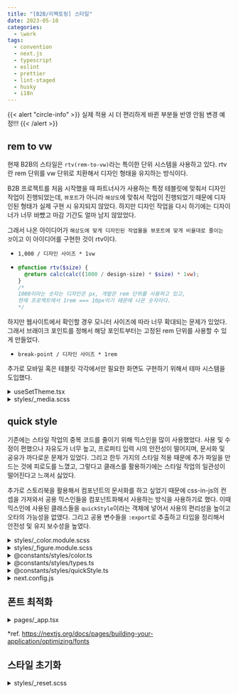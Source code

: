 ```yaml
---
title: "[B2B/리팩토링] 스타일"
date: 2023-05-10
categories:
  - \work
tags:
  - convention
  - next.js
  - typescript
  - eslint
  - prettier
  - lint-staged
  - husky
  - i18n
---
```


{{< alert "circle-info" >}}
실제 적용 시 더 편리하게 바뀐 부분들 반영 안됨 변경 예정!!!
{{< /alert >}}

## rem to vw

현재 B2B의 스타일은 `rtv(rem-to-vw)`라는 특이한 단위 시스템을 사용하고 있다. rtv란 rem 단위를 vw 단위로 치환해서 디자인 형태을 유지하는 방식이다.

B2B 프로젝트를 처음 시작했을 때 파트너사가 사용하는 특정 테블릿에 맞춰서 디자인 작업이 진행되었는데, `뷰포트`가 아니라 `해상도`에 맞춰서 작업이 진행되었기 때문에 디자인된 형태가 실제 구현 시 유지되지 않았다. 하지만 디자인 작업을 다시 하기에는 디자이너가 너무 바빴고 마감 기간도 얼마 남지 않았었다.

그래서 나온 아이디어가 `해상도에 맞게 디자인된 작업물을 뷰포트에 맞게 비율대로 줄이는 것`이고 이 아이디어를 구현한 것이 rtv이다.

- `1,000 / 디자인 사이즈 * 1vw`

- ```scss
  @function rtv($size) {
    @return calc(calc((1000 / design-size) * $size) * 1vw);
  }
  /* 
  1000이라는 숫자는 디자인은 px, 개발은 rem 단위를 사용하고 있고,
  현재 프로젝트에서 1rem === 10px이기 때문에 나온 숫자이다.
  */
  ```

하지만 웹사이트에서 확인할 경우 모니터 사이즈에 따라 너무 확대되는 문제가 있었다. 그래서 브래이크 포인트를 정해서 해당 포인트부터는 고정된 rem 단위를 사용할 수 있게 만들었다.

- `break-point / 디자인 사이즈 * 1rem`

추가로 모바일 혹은 테블릿 각각에서만 필요한 화면도 구현하기 위해서 테마 시스템을 도입했다.

<details>
<summary>useSetTheme.tsx</summary>
<div markdown="1">

```tsx
export type MediaTheme = "mobile" | "tablet" | "mobile-to-tablet";

export const useSetTheme = (theme: MediaTheme) => {
  useEffect(() => {
    const prevTheme =
      document.documentElement.getAttribute("data-theme-media") ?? "";

    document.documentElement.setAttribute("data-theme-media", theme);

    return () => {
      document.documentElement.setAttribute("data-theme-media", prevTheme);
    };
  }, [theme]);
};
```

</div>
</details>

<details>
<summary>styles/_media.scss</summary>
<div markdown="1">

```scss
/* breakpoint */
/* 
design-mobile: 390px;
/design-tablet: 1024px; 
*/
$qs-breakpoint-minimum: 320px;
$qs-breakpoint-tablet: 600px;
$qs-breakpoint-desktop: 1024px;

/* theme */
@mixin qs-theme-mobile {
  --qs-rtv: clamp(0.8205rem, 2.564vw, 1.5384rem);
  /* font-size */
  --qs-fs-1: calc(var(--qs-rtv) * 1.4);
  --qs-fs-2: calc(var(--qs-rtv) * 1.6);
  --qs-fs-3: calc(var(--qs-rtv) * 1.8);
  --qs-fs-4: calc(var(--qs-rtv) * 2);
  --qs-fs-5: calc(var(--qs-rtv) * 2.4);
  /* gap */
  --qs-gap-1: calc(var(--qs-rtv) * 0.5);
  --qs-gap-2: calc(var(--qs-rtv) * 1);
  --qs-gap-3: calc(var(--qs-rtv) * 1.5);
  --qs-gap-4: calc(var(--qs-rtv) * 2);
  --qs-gap-5: calc(var(--qs-rtv) * 3);
  --qs-gap-6: calc(var(--qs-rtv) * 4);
  --qs-gap-inner-padding: var(--qs-gap-4);
  /* border-radius */
  --qs-radius-s: calc(var(--qs-rtv) * 0.6);
  --qs-radius-m: calc(var(--qs-rtv) * 1.2);
  --qs-radius-l: calc(var(--qs-rtv) * 2.4);
  /* border-width */
  --qs-border-s: calc(var(--qs-rtv) * 0.1);
  --qs-border-m: calc(var(--qs-rtv) * 0.2);
  --qs-border-l: calc(var(--qs-rtv) * 0.3);
  /* height */
  --qs-height-header: calc(var(--qs-rtv) * 8);
  --qs-height-navigator: calc(var(--qs-rtv) * 8);
  --qs-height-btn-sub: calc(var(--qs-rtv) * 3.2);
  --qs-height-btn-main: calc(var(--qs-rtv) * 4.8);
}

@mixin qs-theme-tablet {
  --qs-rtv: clamp(0.5859rem, 0.9765vw, 1rem);
  /* font-size */
  --qs-fs-1: calc(var(--qs-rtv) * 1.6);
  --qs-fs-2: calc(var(--qs-rtv) * 2);
  --qs-fs-3: calc(var(--qs-rtv) * 2.4);
  --qs-fs-4: calc(var(--qs-rtv) * 2.6);
  --qs-fs-5: calc(var(--qs-rtv) * 3.2);
  /* gap */
  --qs-gap-1: calc(var(--qs-rtv) * 0.6);
  --qs-gap-2: calc(var(--qs-rtv) * 1.2);
  --qs-gap-3: calc(var(--qs-rtv) * 1.8);
  --qs-gap-4: calc(var(--qs-rtv) * 2.4);
  --qs-gap-5: calc(var(--qs-rtv) * 3.6);
  --qs-gap-6: calc(var(--qs-rtv) * 4.8);
  --qs-gap-inner-padding: var(--qs-gap-6);
  /* border-radius */
  --qs-radius-s: calc(var(--qs-rtv) * 1);
  --qs-radius-m: calc(var(--qs-rtv) * 2);
  --qs-radius-l: calc(var(--qs-rtv) * 2.8);
  /* border-width */
  --qs-border-s: calc(var(--qs-rtv) * 0.15);
  --qs-border-m: calc(var(--qs-rtv) * 0.25);
  --qs-border-l: calc(var(--qs-rtv) * 0.3);
  /* height */
  --qs-height-header: calc(var(--qs-rtv) * 10);
  --qs-height-navigator: calc(var(--qs-rtv) * 10);
  --qs-height-btn-sub: calc(var(--qs-rtv) * 5);
  --qs-height-btn-main: calc(var(--qs-rtv) * 7);
}

html {
  --qs-line-height: 1.26;
}

html[data-theme-media="mobile"] {
  --qs-min: 320px;
  --qs-max: 600px;
  @include qs-theme-mobile;
}

html[data-theme-media="tablet"] {
  --qs-min: 600px;
  --qs-max: 1024px;
  @include qs-theme-tablet;
}

html[data-theme-media="mobile-to-tablet"],
html:not(
    [data-theme-media="mobile"],
    [data-theme-media="tablet"],
    [data-theme-media="mobile-to-tablet"]
  ) {
  --qs-min: 320px;
  --qs-max: 1024px;
  @include qs-theme-tablet;
  @media (max-width: calc($qs-breakpoint-tablet - 1px)) {
    @include qs-theme-mobile;
  }
}

/* responsive */
@mixin qs-responsive-mobile {
  html[data-theme-media="mobile"] {
    @content;
  }

  html[data-theme-media="mobile-to-tablet"],
  html:not(
      [data-theme-media="mobile"],
      [data-theme-media="tablet"],
      [data-theme-media="mobile-to-tablet"]
    ) {
    @media (max-width: calc($qs-breakpoint-tablet - 1px)) {
      @content;
    }
  }
}

/* rem to vw */
@function qs-rtv($size) {
  @return calc($size * var(--qs-rtv));
}
```

</div>
</details>

## quick style

기존에는 스타일 작업의 중복 코드를 줄이기 위해 믹스인을 많이 사용했었다. 사용 및 수정이 편했으나 자유도가 너무 높고, 프로퍼티 입력 시의 안전성이 떨어지며, 문서화 및 공유가 까다로운 문제가 있었다. 그리고 한두 가지의 스타일 적용 때문에 추가 파일을 만드는 것에 피로도를 느꼈고, 그렇다고 클래스를 활용하기에는 스타일 작업의 일관성이 떨어진다고 느껴서 싫었다.

추가로 스토리북을 활용해서 컴포넌트의 문서화를 하고 싶었기 때문에 css-in-js의 컨셉을 가져와서 공용 믹스인들을 컴포넌트화해서 사용하는 방식을 사용하기로 했다. 이때 믹스인에 사용된 클래스들을 `quickStyle`이라는 객체에 넣어서 사용의 편리성을 높이고 오타의 가능성을 없앴다. 그리고 공용 변수들을 `:export`로 추출하고 타입을 정리해서 안전성 및 유지 보수성을 높였다.

<details>
<summary>styles/_color.module.scss</summary>
<div markdown="1">

```scss
/* color 변경 시 아래의 variables, map, export 그리고 color.ts 수정 필요 */
$qs-color-primary-black: #000000;
$qs-color-primary-purple: #6435c7;
$qs-color-primary-purple-dark: #351083;
$qs-color-primary-lavender: #eeedef;
$qs-color-primary-light: #f4eeff;
$qs-color-primary-light-2: #d4c0ff;

$qs-color-secondary-yellow: #ffa500;
$qs-color-secondary-orange: #fd5e02;
$qs-color-secondary-red: #ff0000;
$qs-color-secondary-light: #fbece4;
$qs-color-secondary-light-2: #ffd7c0;

$qs-color-gray-medium: #939393;
$qs-color-gray-light: #cecece;
$qs-color-gray-light-2: #f8f8f8;
$qs-color-gray-light-3: #bdbdbd;
$qs-color-gray-white: #ffffff;

$qs-color-etc-green: #2abd27;
$qs-color-etc-green-light: #e2ffe1;
$qs-color-etc-green-light-2: #a5eea4;
$qs-color-etc-orange: #ff7020;
$qs-color-etc-orange-light: #ffe6d8;
$qs-color-etc-orange-light-2: #ffc5a5;
$qs-color-etc-red: #bb2727;
$qs-color-etc-kakao-container: #f3e926;
$qs-color-etc-kakao-label: #191919;
$qs-color-etc-dawn: #93b0d6;
$qs-color-etc-lemon-yellow: #f5f49b;

$qs-color-card-1: #e3dbca;
$qs-color-card-2: #eae9e7;
$qs-color-card-3: #d4d0dc;
$qs-color-card-4: #e8dacd;

$qs-color-map: (
  primary-black: $qs-color-primary-black,
  primary-purple: $qs-color-primary-purple,
  primary-purple-dark: $qs-color-primary-purple-dark,
  primary-lavender: $qs-color-primary-lavender,
  primary-light: $qs-color-primary-light,
  primary-light-2: $qs-color-primary-light-2,

  secondary-yellow: $qs-color-secondary-yellow,
  secondary-orange: $qs-color-secondary-orange,
  secondary-red: $qs-color-secondary-red,
  secondary-light: $qs-color-secondary-light,
  secondary-light-2: $qs-color-secondary-light-2,

  gray-medium: $qs-color-gray-medium,
  gray-light: $qs-color-gray-light,
  gray-light-2: $qs-color-gray-light-2,
  gray-light-3: $qs-color-gray-light-3,
  gray-white: $qs-color-gray-white,

  etc-green: $qs-color-etc-green,
  etc-green-light: $qs-color-etc-green-light,
  etc-green-light-2: $qs-color-etc-green-light-2,
  etc-orange: $qs-color-etc-orange,
  etc-orange-light: $qs-color-etc-orange-light,
  etc-orange-light-2: $qs-color-etc-orange-light-2,
  etc-red: $qs-color-etc-red,
  etc-kakao-container: $qs-color-etc-kakao-container,
  etc-kakao-label: $qs-color-etc-kakao-label,
  etc-dawn: $qs-color-etc-dawn,
  etc-lemon-yellow: $qs-color-etc-lemon-yellow,

  card-1: $qs-color-card-1,
  card-2: $qs-color-card-2,
  card-3: $qs-color-card-3,
  card-4: $qs-color-card-4,
);

:export {
  primary-black: $qs-color-primary-black;
  primary-purple: $qs-color-primary-purple;
  primary-purple-dark: $qs-color-primary-purple-dark;
  primary-lavender: $qs-color-primary-lavender;
  primary-light: $qs-color-primary-light;
  primary-light-2: $qs-color-primary-light-2;

  secondary-yellow: $qs-color-secondary-yellow;
  secondary-orange: $qs-color-secondary-orange;
  secondary-red: $qs-color-secondary-red;
  secondary-light: $qs-color-secondary-light;
  secondary-light-2: $qs-color-secondary-light-2;

  gray-medium: $qs-color-gray-medium;
  gray-light: $qs-color-gray-light;
  gray-light-2: $qs-color-gray-light-2;
  gray-light-3: $qs-color-gray-light-3;
  gray-white: $qs-color-gray-white;

  etc-green: $qs-color-etc-green;
  etc-green-light: $qs-color-etc-green-light;
  etc-green-light-2: $qs-color-etc-green-light-2;
  etc-orange: $qs-color-etc-orange;
  etc-orange-light: $qs-color-etc-orange-light;
  etc-orange-light-2: $qs-color-etc-orange-light-2;
  etc-red: $qs-color-etc-red;
  etc-kakao-container: $qs-color-etc-kakao-container;
  etc-kakao-label: $qs-color-etc-kakao-label;
  etc-dawn: $qs-color-etc-dawn;
  etc-lemon-yellow: $qs-color-etc-lemon-yellow;

  card-1: $qs-color-card-1;
  card-2: $qs-color-card-2;
  card-3: $qs-color-card-3;
  card-4: $qs-color-card-4;
}

@mixin qs-background-color {
  @each $key, $value in $qs-color-map {
    &.qs-background-color-#{$key} {
      background-color: $value;
    }
  }
}

@mixin qs-border-color {
  @each $key, $value in $qs-color-map {
    &.qs-border-color-#{$key} {
      border-color: $value;
    }
  }
}

@mixin qs-svg-color {
  @each $key, $value in $qs-color-map {
    &.qs-svg-color-#{$key} {
      path {
        fill: $value;
      }
    }
  }
}

@mixin qs-font-color {
  @each $key, $value in $qs-color-map {
    &.qs-font-color-#{$key} {
      color: $value;
    }
  }
}

@mixin qs-font-border-color {
  @each $key, $value in $qs-color-map {
    &.qs-font-border-color-#{$key} {
      text-shadow: -1px 0 $value, 0 1px $value, 1px 0 $value, 0 -1px $value;
    }
  }
}
```

</div>
</details>

<details>
<summary>styles/_figure.module.scss</summary>
<div markdown="1">

```scss
/* min & max */
$qs-min: var(--qs-min);
$qs-max: var(--qs-max);

/* line-height */
$qs-line-height: var(--qs-line-height);

/* font */
$qs-fs-1: var(--qs-fs-1);
$qs-fs-2: var(--qs-fs-2);
$qs-fs-3: var(--qs-fs-3);
$qs-fs-4: var(--qs-fs-4);
$qs-fs-5: var(--qs-fs-5);

$qs-fs-map: (
  1: $qs-fs-1,
  2: $qs-fs-2,
  3: $qs-fs-3,
  4: $qs-fs-4,
  5: $qs-fs-5,
);

$qs-fw-map: (
  light: 300,
  regular: 400,
  medium: 500,
  bold: 700,
);

@mixin qs-font-size {
  @each $key, $value in $qs-fs-map {
    &.qs-font-size-#{$key} {
      font-size: $value;
    }
  }
}

@mixin qs-font-weight {
  @each $key, $value in $qs-fw-map {
    &.qs-font-weight-#{$key} {
      font-weight: $value;
    }
  }
}

@mixin qs-svg-size {
  @each $key, $value in $qs-fs-map {
    &.qs-svg-size-#{$key} {
      width: $value;
      height: $value;
      > svg {
        width: $value;
        height: $value;
      }
    }
  }
}

/* gap */
$qs-gap-1: var(--qs-gap-1);
$qs-gap-2: var(--qs-gap-2);
$qs-gap-3: var(--qs-gap-3);
$qs-gap-4: var(--qs-gap-4);
$qs-gap-5: var(--qs-gap-5);
$qs-gap-6: var(--qs-gap-6);
$qs-gap-inner-padding: var(--qs-gap-inner-padding);

$qs-gap-map: (
  0: 0,
  1: $qs-gap-1,
  2: $qs-gap-2,
  3: $qs-gap-3,
  4: $qs-gap-4,
  5: $qs-gap-5,
  6: $qs-gap-6,
  inner-padding: $qs-gap-inner-padding,
);

@mixin qs-margin {
  @each $key, $value in $qs-gap-map {
    &.qs-margin-top-#{$key} {
      margin-top: $value;
    }
    &.qs-margin-right-#{$key} {
      margin-right: $value;
    }
    &.qs-margin-bottom-#{$key} {
      margin-bottom: $value;
    }
    &.qs-margin-left-#{$key} {
      margin-left: $value;
    }
  }
}

@mixin qs-padding {
  @each $key, $value in $qs-gap-map {
    &.qs-padding-top-#{$key} {
      padding-top: $value;
    }
    &.qs-padding-left-#{$key} {
      padding-left: $value;
    }
    &.qs-padding-bottom-#{$key} {
      padding-bottom: $value;
    }
    &.qs-padding-right-#{$key} {
      padding-right: $value;
    }
  }
}

@mixin qs-gap {
  @each $key, $value in $qs-gap-map {
    &.qs-row-gap-#{$key} {
      row-gap: $value;
    }
    &.qs-column-gap-#{$key} {
      column-gap: $value;
    }
  }
}

/* border */
$qs-radius-s: var(--qs-radius-s);
$qs-radius-m: var(--qs-radius-m);
$qs-radius-l: var(--qs-radius-l);

$qs-border-s: var(--qs-border-s);
$qs-border-m: var(--qs-border-m);
$qs-border-l: var(--qs-border-l);

$qs-radius-map: (
  none: 0,
  s: $qs-radius-s,
  m: $qs-radius-m,
  l: $qs-radius-l,
);

$qs-border-map: (
  none: 0,
  s: $qs-border-s,
  m: $qs-border-m,
  l: $qs-border-l,
);

@mixin qs-border-radius {
  @each $key, $value in $qs-radius-map {
    &.qs-radius-#{$key} {
      border-radius: $value;

      @each $key2, $value2 in $qs-border-map {
        &.qs-border-#{$key2} {
          border-radius: calc($value + $value2);
        }
      }
    }
  }
}

@mixin qs-border-width {
  border-style: solid;
  @each $key, $value in $qs-border-map {
    &.qs-border-#{$key} {
      border-width: $value;
    }
  }
}

/* sizing */
$qs-sizing-map: (
  auto: auto,
  fit-content: fit-content,
  full: 100%,
);

$qs-sizing-type-map: (
  normal: null,
  min: "min-",
  max: "max-",
);

/* width */
@mixin qs-width {
  @each $key, $value in $qs-sizing-map {
    &.qs-normal-width-#{$key} {
      width: $value;
    }
  }

  @each $key, $value in $qs-gap-map {
    @each $key2, $value2 in $qs-sizing-type-map {
      &.qs-#{$key2}-width-gap-#{$key} {
        #{$value2}width: $value;
      }
    }
  }

  @for $i from 0 through 100 {
    @each $key, $value in $qs-sizing-type-map {
      &.qs-#{$key}-width-#{$i} {
        #{$value}width: qs-rtv($i);
      }
    }

    @each $key, $value in $qs-sizing-type-map {
      &.qs-#{$key}-width-#{$i}-percent {
        #{$value}width: calc($i * 1%);
      }
    }
  }
}

/* height */
$qs-height-header: var(--qs-height-header);
$qs-height-navigator: var(--qs-height-navigator);
$qs-height-btn-sub: var(--qs-height-btn-sub);
$qs-height-btn-main: var(--qs-height-btn-main);

$qs-height-specific-map: (
  btn-sub: $qs-height-btn-sub,
  btn-main: $qs-height-btn-main,
);

@mixin qs-height {
  @each $key, $value in $qs-sizing-map {
    &.qs-normal-height-#{$key} {
      height: $value;
    }
  }

  @each $key, $value in $qs-gap-map {
    @each $key2, $value2 in $qs-sizing-type-map {
      &.qs-#{$key2}-height-gap-#{$key} {
        #{$value2}height: $value;
      }
    }
  }

  @for $i from 0 through 100 {
    @each $key, $value in $qs-sizing-type-map {
      &.qs-#{$key}-height-#{$i} {
        #{$value}height: qs-rtv($i);
      }
    }

    @each $key, $value in $qs-sizing-type-map {
      &.qs-#{$key}-height-#{$i}-percent {
        #{$value}height: calc($i * 1%);
      }
    }
  }

  @each $key, $value in $qs-sizing-type-map {
    &.qs-#{$key}-height-header {
      #{$value}height: $qs-height-header;
      @supports (-webkit-touch-callout: none) {
        #{$value}height: calc($qs-navigator-height + env(safe-area-inset-top));
      }
    }
  }

  @each $key, $value in $qs-sizing-type-map {
    &.qs-#{$key}-height-navigator {
      #{$value}height: $qs-height-navigator;
      @supports (-webkit-touch-callout: none) {
        #{$value}height: calc(
          $qs-navigator-height + env(safe-area-inset-bottom)
        );
      }
    }
  }

  @each $key, $value in $qs-gap-map {
    @each $key2, $value2 in $qs-sizing-type-map {
      &.qs-#{$key2}-height-#{$key} {
        #{$value2}height: $value;
      }
    }
  }
}

/* opacity */
@mixin qs-opacity {
  @for $i from 1 through 10 {
    &.qs-opacity-#{$i} {
      opacity: $i * 0.1;
    }
  }
}

/* backdrop-blur */
@mixin qs-backdrop-blur {
  @for $i from 0 through 50 {
    &.qs-backdrop-blur-#{$i} {
      backdrop-filter: blur(calc($i * 1px));
    }
  }
}

/* z-index */
@mixin qs-z-index {
  @for $i from -1 through 10 {
    &.qs-z-index-#{$i} {
      z-index: $i;
    }
  }
}

/* aspect-ratio */
@mixin qs-aspect-ratio {
  &.qs-aspect-ratio-auto {
    aspect-ratio: auto;
  }

  @for $i from 1 through 50 {
    &.qs-aspect-ratio-#{$i} {
      aspect-ratio: calc($i * 0.1);
    }
  }
}
```

</div>
</details>

<details>
<summary>@constants/styles/color.ts</summary>
<div markdown="1">

```ts
import _color from "styles/_color.module.scss";

export const COLOR = _color as {
  "primary-black": string;
  "primary-purple": string;
  "primary-purple-dark": string;
  "primary-lavender": string;
  "primary-light": string;
  "primary-light-2": string;

  "secondary-yellow": string;
  "secondary-orange": string;
  "secondary-red": string;
  "secondary-light": string;
  "secondary-light-2": string;

  "gray-medium": string;
  "gray-light": string;
  "gray-light-2": string;
  "gray-light-3": string;
  "gray-white": string;

  "etc-green": string;
  "etc-green-light": string;
  "etc-green-light-2": string;
  "etc-orange": string;
  "etc-orange-light": string;
  "etc-orange-light-2": string;
  "etc-red": string;
  "etc-kakao-container": string;
  "etc-kakao-label": string;
  "etc-dawn": string;
  "etc-lemon-yellow": string;

  "card-1": string;
  "card-2": string;
  "card-3": string;
  "card-4": string;
};
```

</div>
</details>

<details>
<summary>@constants/styles/types.ts</summary>
<div markdown="1">

```ts
import { COLOR } from "@constants/styles/color";

export type Color = keyof typeof COLOR;

export type FontSize = 1 | 2 | 3 | 4 | 5;

export type FontWeight = "light" | "regular" | "medium" | "bold";

export type Gap = 0 | 1 | 2 | 3 | 4 | 5 | 6 | "inner-padding";

export type SizingGap =
  | "gap-0"
  | "gap-1"
  | "gap-2"
  | "gap-3"
  | "gap-4"
  | "gap-5"
  | "gap-6"
  | "gap-inner-padding";

export type Space = [Gap] | [Gap, Gap] | [Gap, Gap, Gap] | [Gap, Gap, Gap, Gap];

export type Radius = "none" | "s" | "m" | "l";

export type Border = "none" | "s" | "m" | "l";

export type ZeroToHundred =
  | 0
  | 1
  | 2
  | 3
  | 4
  | 5
  | 6
  | 7
  | 8
  | 9
  | 10
  | 11
  | 12
  | 13
  | 14
  | 15
  | 16
  | 17
  | 18
  | 19
  | 20
  | 21
  | 22
  | 23
  | 24
  | 25
  | 26
  | 27
  | 28
  | 29
  | 30
  | 31
  | 32
  | 33
  | 34
  | 35
  | 36
  | 37
  | 38
  | 39
  | 40
  | 41
  | 42
  | 43
  | 44
  | 45
  | 46
  | 47
  | 48
  | 49
  | 50
  | 51
  | 52
  | 53
  | 54
  | 55
  | 56
  | 57
  | 58
  | 59
  | 60
  | 61
  | 62
  | 63
  | 64
  | 65
  | 66
  | 67
  | 68
  | 69
  | 70
  | 71
  | 72
  | 73
  | 74
  | 75
  | 76
  | 77
  | 78
  | 79
  | 80
  | 81
  | 82
  | 83
  | 84
  | 85
  | 86
  | 87
  | 88
  | 89
  | 90
  | 91
  | 92
  | 93
  | 94
  | 95
  | 96
  | 97
  | 98
  | 99
  | 100;

export type Percent =
  | "0%"
  | "1%"
  | "2%"
  | "3%"
  | "4%"
  | "5%"
  | "6%"
  | "7%"
  | "8%"
  | "9%"
  | "10%"
  | "11%"
  | "12%"
  | "13%"
  | "14%"
  | "15%"
  | "16%"
  | "17%"
  | "18%"
  | "19%"
  | "20%"
  | "21%"
  | "22%"
  | "23%"
  | "24%"
  | "25%"
  | "26%"
  | "27%"
  | "28%"
  | "29%"
  | "30%"
  | "31%"
  | "32%"
  | "33%"
  | "34%"
  | "35%"
  | "36%"
  | "37%"
  | "38%"
  | "39%"
  | "40%"
  | "41%"
  | "42%"
  | "43%"
  | "44%"
  | "45%"
  | "46%"
  | "47%"
  | "48%"
  | "49%"
  | "50%"
  | "51%"
  | "52%"
  | "53%"
  | "54%"
  | "55%"
  | "56%"
  | "57%"
  | "58%"
  | "59%"
  | "60%"
  | "61%"
  | "62%"
  | "63%"
  | "64%"
  | "65%"
  | "66%"
  | "67%"
  | "68%"
  | "69%"
  | "70%"
  | "71%"
  | "72%"
  | "73%"
  | "74%"
  | "75%"
  | "76%"
  | "77%"
  | "78%"
  | "79%"
  | "80%"
  | "81%"
  | "82%"
  | "83%"
  | "84%"
  | "85%"
  | "86%"
  | "87%"
  | "88%"
  | "89%"
  | "90%"
  | "91%"
  | "92%"
  | "93%"
  | "94%"
  | "95%"
  | "96%"
  | "97%"
  | "98%"
  | "99%"
  | "100%";

export type Sizing = "auto" | "fit-content" | "full";

export type Width = Sizing | SizingGap | ZeroToHundred | Percent;

export type SpecificHeight = "header" | "navigator" | "btn-sub" | "btn-main";

export type Height =
  | Sizing
  | SizingGap
  | ZeroToHundred
  | Percent
  | SpecificHeight;

export type OpacityMultiplyTen = 0 | 1 | 2 | 3 | 4 | 5 | 6 | 7 | 8 | 9 | 10;

export type BackdropBlurPx =
  | 0
  | 1
  | 2
  | 3
  | 4
  | 5
  | 6
  | 7
  | 8
  | 9
  | 10
  | 11
  | 12
  | 13
  | 14
  | 15
  | 16
  | 17
  | 18
  | 19
  | 20
  | 21
  | 22
  | 23
  | 24
  | 25
  | 26
  | 27
  | 28
  | 29
  | 30
  | 31
  | 32
  | 33
  | 34
  | 35
  | 36
  | 37
  | 38
  | 39
  | 40
  | 41
  | 42
  | 43
  | 44
  | 45
  | 46
  | 47
  | 48
  | 49
  | 50;

export type ZIndex = -1 | 0 | 1 | 2 | 3 | 4 | 5 | 6 | 7 | 8 | 9 | 10;

export type AspectRatioMultiplyTen =
  | "auto"
  | 1
  | 2
  | 3
  | 4
  | 5
  | 6
  | 7
  | 8
  | 9
  | 10
  | 11
  | 12
  | 13
  | 14
  | 15
  | 16
  | 17
  | 18
  | 19
  | 20
  | 21
  | 22
  | 23
  | 24
  | 25
  | 26
  | 27
  | 28
  | 29
  | 30
  | 31
  | 32
  | 33
  | 34
  | 35
  | 36
  | 37
  | 38
  | 39
  | 40
  | 41
  | 42
  | 43
  | 44
  | 45
  | 46
  | 47
  | 48
  | 49
  | 50;
```

</div>
</details>

<details>
<summary>@constants/styles/quickStyle.ts</summary>
<div markdown="1">

```ts
import {
  AspectRatioMultiplyTen,
  BackdropBlurPx,
  Border,
  Color,
  FontSize,
  FontWeight,
  Gap,
  Height,
  OpacityMultiplyTen,
  Radius,
  Sizing,
  Space,
  Width,
  ZIndex,
} from "@constants/styles/types";

const transformWidthPercent = (width: Width) => {
  if (typeof width !== "string") return width;
  return width.replaceAll("%", "-percent");
};

const transformHeightPercent = (height: Height) => {
  if (typeof height !== "string") return height;
  return height.replaceAll("%", "-percent");
};

export const quickStyle = {
  /* color */
  backgroundColor: (color: Color) => `qs-background-color-${color}`,
  borderColor: (color: Color) => `qs-border-color-${color}`,
  /* font */
  fontSize: (fontSize: FontSize) => `qs-font-size-${fontSize}`,
  fontWeight: (FontWeight: FontWeight) => `qs-font-weight-${FontWeight}`,
  fontColor: (color: Color) => `qs-font-color-${color}`,
  fontBorderColor: (color: Color) => `qs-font-border-color-${color}`,
  /* svg */
  svgSize: (svgSize: FontSize) => `qs-svg-size-${svgSize}`,
  svgColor: (color: Color) => `qs-svg-color-${color}`,
  /* gap */
  margin: (space: Space) => {
    if (space.length === 1)
      return `qs-margin-top-${space[0]} qs-margin-right-${space[0]} qs-margin-bottom-${space[0]} qs-margin-left-${space[0]}`;
    if (space.length === 2)
      return `qs-margin-top-${space[0]} qs-margin-right-${space[1]} qs-margin-bottom-${space[0]} qs-margin-left-${space[1]}`;
    if (space.length === 3)
      return `qs-margin-top-${space[0]} qs-margin-right-${space[1]} qs-margin-bottom-${space[2]} qs-margin-left-${space[1]}`;
    if (space.length === 4)
      return `qs-margin-top-${space[0]} qs-margin-right-${space[1]} qs-margin-bottom-${space[2]} qs-margin-left-${space[3]}`;
  },
  padding: (space: Space) => {
    if (space.length === 1)
      return `qs-padding-top-${space[0]} qs-padding-right-${space[0]} qs-padding-bottom-${space[0]} qs-padding-left-${space[0]}`;
    if (space.length === 2)
      return `qs-padding-top-${space[0]} qs-padding-right-${space[1]} qs-padding-bottom-${space[0]} qs-padding-left-${space[1]}`;
    if (space.length === 3)
      return `qs-padding-top-${space[0]} qs-padding-right-${space[1]} qs-padding-bottom-${space[2]} qs-padding-left-${space[1]}`;
    if (space.length === 4)
      return `qs-padding-top-${space[0]} qs-padding-right-${space[1]} qs-padding-bottom-${space[2]} qs-padding-left-${space[3]}`;
  },
  gap: (gap: [Gap] | [Gap, Gap]) => {
    if (gap.length === 1) return `qs-row-gap-${gap[0]} qs-column-gap-${gap[0]}`;
    if (gap.length === 2) return `qs-row-gap-${gap[0]} qs-column-gap-${gap[1]}`;
  },
  /* border */
  borderRadius: (radius: Radius) => `qs-radius-${radius}`,
  borderWidth: (border: Border) => `qs-border-${border}`,
  /* width */
  width: (width: Width) => `qs-normal-width-${transformWidthPercent(width)}`,
  minWidth: (width: Exclude<Width, Sizing>) =>
    `qs-min-width-${transformWidthPercent(width)}`,
  maxWidth: (width: Exclude<Width, Sizing>) =>
    `qs-max-width-${transformWidthPercent(width)}`,
  /* height */
  height: (height: Height) =>
    `qs-normal-height-${transformHeightPercent(height)}`,
  minHeight: (height: Exclude<Height, Sizing>) =>
    `qs-min-height-${transformHeightPercent(height)}`,
  maxHeight: (height: Exclude<Height, Sizing>) =>
    `qs-max-height-${transformHeightPercent(height)}`,
  /* opacity */
  opacity: (opacity: OpacityMultiplyTen) => `qs-opacity-${opacity}`,
  /* backdrop-blur */
  backdropBlur: (px: BackdropBlurPx) => `qs-backdrop-blur-${px}`,
  /* z-index */
  zIndex: (index: ZIndex) => `qs-z-index-${index}`,
  /* aspect-ratio */
  aspectRatio: (ratio: AspectRatioMultiplyTen) => `qs-aspect-ratio-${ratio}`,
} as const;
```

</div>
</details>

<details>
<summary>next.config.js</summary>
<div markdown="1">

```js
const nextConfig = {
  ...,
  sassOptions: {
    includePaths: [path.join(__dirname, "styles")],
  },
};
```

</div>
</details>

## 폰트 최적화

<details>
<summary>pages/_app.tsx</summary>
<div markdown="1">

```ts
import localFont from "next/font/local";

import type { AppProps } from "next/app";

const fontSpoqaHanSansNeo = localFont({
  src: [
    {
      path: "../public/fonts/SpoqaHanSansNeo-Thin.woff",
      weight: "100",
      style: "normal",
    },
    {
      path: "../public/fonts/SpoqaHanSansNeo-Light.woff",
      weight: "300",
      style: "normal",
    },
    {
      path: "../public/fonts/SpoqaHanSansNeo-Regular.woff",
      weight: "400",
      style: "normal",
    },
    {
      path: "../public/fonts/SpoqaHanSansNeo-Medium.woff",
      weight: "500",
      style: "normal",
    },
    {
      path: "../public/fonts/SpoqaHanSansNeo-Bold.woff",
      weight: "700",
      style: "normal",
    },
  ],
});

function MyApp({ Component, pageProps }: AppProps) {
  return (
    <main className={fontSpoqaHanSansNeo.className}>
      <style jsx global>{`
        :root {
          --font-SpoqaHanSansNeo: ${fontSpoqaHanSansNeo.style.fontFamily};
        }
      `}</style>
      <Component {...pageProps} />
    </main>
  );
}

export default MyApp;
```

</div>
</details>

\*ref. https://nextjs.org/docs/pages/building-your-application/optimizing/fonts

## 스타일 초기화

<details>
<summary>styles/_reset.scss</summary>
<div markdown="1">

```scss
* {
  margin: 0;
  padding: 0;
  color: inherit;
  font: inherit;
}
*,
:after,
:before {
  flex-shrink: 0;
  box-sizing: border-box;
}
:root {
  line-height: 1.5;
  /* 글이 상자 벗어나는 거 방지 */
  overflow-wrap: break-word;
  -moz-tab-size: 4;
  tab-size: 4;
  cursor: default;
  -webkit-user-select: none;
  -ms-user-select: none;
  user-select: none;
  /* 모바일에서 꾹 클릭 시 색상 변경 방지 */
  -webkit-tap-highlight-color: transparent;
  /* 내용 선택 방지 */
  -webkit-touch-callout: none;
  /* 모바일에서 폰트 크기 조정 방지 */
  -webkit-text-size-adjust: none;
  -moz-text-size-adjust: none;
  text-size-adjust: none;
  /* 폰트 랜더링 부드럽게 만들기 */
  -moz-osx-font-smoothing: grayscale;
  -webkit-font-smoothing: antialiased;
}
html,
body {
  height: 100%; /* 최상위 부모 요소 기본 크기 설정 */
  font-weight: 400;
  font-size: 62.5%; /* 1rem === 10px */
  font-style: normal;
}
img {
  -webkit-user-drag: none;
}
img,
picture,
video,
canvas,
svg {
  /* 위치값을 가지고 상자 벗어나는거 방지 */
  display: block;
  max-width: 100%;
}
/* Chrome 자동 완성 배경색 지우기 */
input:-webkit-autofill {
  box-shadow: 0 0 0 30px transparent inset;
}
input:-webkit-autofill,
input:-webkit-autofill:hover,
input:-webkit-autofill:focus,
input:-webkit-autofill:active {
  transition: background-color 5000s ease-in-out 0s;
}
/* 선택 및 입력 스타일 초기화 */
button,
input,
select,
progress {
  background-color: transparent;
  border: 0;
  -webkit-appearance: none;
  appearance: none;
  &:focus,
  &:active {
    outline: none;
    box-shadow: none;
  }
}
meter {
  border: 0;
}
textarea {
  &:focus,
  &:active {
    outline: none;
    box-shadow: none;
  }
}
/* 입력 대상 커서 텍스트로 변경 */
input,
textarea {
  cursor: text;
}
/* 선택 대상 커서 포인터로 변경 */
a,
button,
select,
input[type="checkbox"],
input[type="radio"],
input[type="range"],
label {
  cursor: pointer;
}
/* 링크 스타일 초기화 */
a {
  text-decoration: none;
}
/* 표 스타일 초기와 */
table {
  border-collapse: collapse;
  border-spacing: 0;
}
/* 목록 스타일 초기화 */
ul,
ol {
  padding-left: 0;
  list-style: none;
}
```

</div>
</details>
